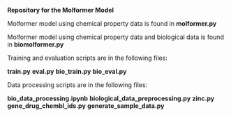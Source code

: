 **Repository for the Molformer Model**

Molformer model using chemical property data is found in **molformer.py**

Molformer model using chemical property data and biological data is found in **biomolformer.py**

Training and evaluation scripts are in the following files:

**train.py**
**eval.py**
**bio_train.py**
**bio_eval.py**

Data processing scripts are in the following files:

**bio_data_processing.ipynb**
**biological_data_preprocessing.py**
**zinc.py**
**gene_drug_chembl_ids.py**
**generate_sample_data.py**
